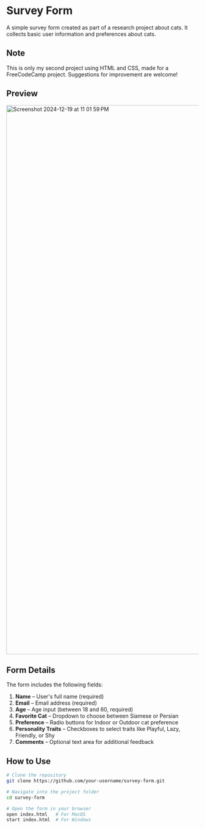 # Survey Form

A simple survey form created as part of a research project about cats. It collects basic user information and preferences about cats.

## Note

This is only my second project using HTML and CSS, made for a FreeCodeCamp project. Suggestions for improvement are welcome!

## Preview
<img width="1440" alt="Screenshot 2024-12-19 at 11 01 59 PM" src="https://github.com/user-attachments/assets/589c52f5-f280-4677-ad29-5650732736a5" />

## Form Details

The form includes the following fields:

1. **Name** – User's full name (required)
2. **Email** – Email address (required)
3. **Age** – Age input (between 18 and 60, required)
4. **Favorite Cat** – Dropdown to choose between Siamese or Persian
5. **Preference** – Radio buttons for Indoor or Outdoor cat preference
6. **Personality Traits** – Checkboxes to select traits like Playful, Lazy, Friendly, or Shy
7. **Comments** – Optional text area for additional feedback

## How to Use

```bash
# Clone the repository
git clone https://github.com/your-username/survey-form.git

# Navigate into the project folder
cd survey-form

# Open the form in your browser
open index.html   # For MacOS
start index.html  # For Windows
